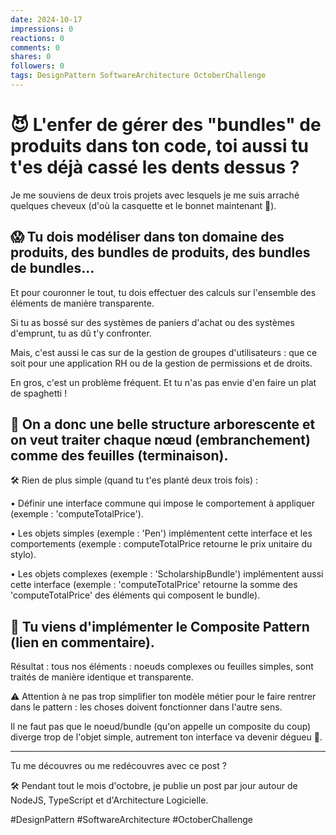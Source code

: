 ```yaml
---
date: 2024-10-17
impressions: 0
reactions: 0
comments: 0
shares: 0
followers: 0
tags: DesignPattern SoftwareArchitecture OctoberChallenge
---
```


# 😈 L'enfer de gérer des "bundles" de produits dans ton code, toi aussi tu t'es déjà cassé les dents dessus ?

Je me souviens de deux trois projets avec lesquels je me suis arraché quelques cheveux (d'où la casquette et le bonnet maintenant 👴).

## 😱 Tu dois modéliser dans ton domaine des produits, des bundles de produits, des bundles de bundles...

Et pour couronner le tout, tu dois effectuer des calculs sur l'ensemble des éléments de manière transparente.

Si tu as bossé sur des systèmes de paniers d'achat ou des systèmes d'emprunt, tu as dû t'y confronter.

Mais, c'est aussi le cas sur de la gestion de groupes d'utilisateurs : que ce soit pour une application RH ou de la gestion de permissions et de droits.

En gros, c'est un problème fréquent. Et tu n'as pas envie d'en faire un plat de spaghetti !

## 🌲 On a donc une belle structure arborescente et on veut traiter chaque nœud (embranchement) comme des feuilles (terminaison).

🛠️ Rien de plus simple (quand tu t'es planté deux trois fois) :

• Définir une interface commune qui impose le comportement à appliquer (exemple : 'computeTotalPrice').

• Les objets simples (exemple : 'Pen') implémentent cette interface et les comportements (exemple : computeTotalPrice retourne le prix unitaire du stylo).

• Les objets complexes (exemple : 'ScholarshipBundle') implémentent aussi cette interface (exemple : 'computeTotalPrice' retourne la somme des 'computeTotalPrice' des éléments qui composent le bundle).

## 🎉 Tu viens d'implémenter le Composite Pattern (lien en commentaire).

Résultat : tous nos éléments : noeuds complexes ou feuilles simples, sont traités de manière identique et transparente.

⚠️ Attention à ne pas trop simplifier ton modèle métier pour le faire rentrer dans le pattern : les choses doivent fonctionner dans l'autre sens.

Il ne faut pas que le noeud/bundle (qu'on appelle un composite du coup) diverge trop de l'objet simple, autrement ton interface va devenir dégueu 🤮.

---

Tu me découvres ou me redécouvres avec ce post ?

🛠️ Pendant tout le mois d'octobre, je publie un post par jour autour de NodeJS, TypeScript et d'Architecture Logicielle.

#DesignPattern #SoftwareArchitecture #OctoberChallenge
